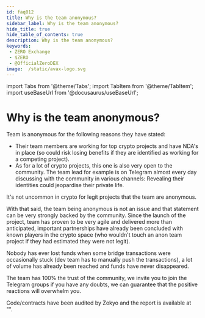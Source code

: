 ```yaml
---
id: faq012
title: Why is the team anonymous?
sidebar_label: Why is the team anonymous?
hide_title: true
hide_table_of_contents: true
description: Why is the team anonymous?
keywords:
 - ZERO Exchange
 - $ZERO
 - @OfficialZeroDEX
image:  /static/avax-logo.svg
---
```


import Tabs from '@theme/Tabs';
import TabItem from '@theme/TabItem';
import useBaseUrl from '@docusaurus/useBaseUrl';

# Why is the team anonymous?

Team is anonymous for the following reasons they have stated:
* Their team members are working for top crypto projects and have NDA's in place (so could risk losing benefits if they are identified as working for a competing project).
* As for a lot of crypto projects, this one is also very open to the community.  The team lead for example is on Telegram almost every day discussing with the community in various channels: Revealing their identities could jeopardise their private life.

It's not uncommon in crypto for legit projects that the team are anonymous.

With that said, the team being anonymous is not an issue and that statement can be very strongly backed by the community.  Since the launch of the project, team has proven to be very agile and delivered more than anticipated, important partnerships have already been concluded with known players in the crypto space (who wouldn't touch an anon team project if they had estimated they were not legit).

Nobody has ever lost funds when some bridge transactions were occasionally stuck (dev team has to manually push the transactions), a lot of volume has already been reached and funds have never disappeared.   

The team has 100% the trust of the community, we invite you to join the Telegram groups if you have any doubts, we can guarantee that the positive reactions will overwhelm you.

Code/contracts have been audited by Zokyo and the report is available at "".
